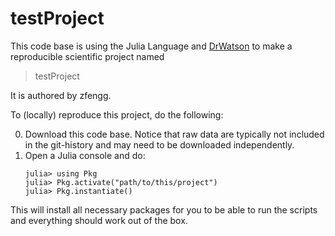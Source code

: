# testProject

This code base is using the Julia Language and [DrWatson](https://juliadynamics.github.io/DrWatson.jl/stable/)
to make a reproducible scientific project named
> testProject

It is authored by zfengg.

To (locally) reproduce this project, do the following:

0. Download this code base. Notice that raw data are typically not included in the
   git-history and may need to be downloaded independently.
1. Open a Julia console and do:
   ```
   julia> using Pkg
   julia> Pkg.activate("path/to/this/project")
   julia> Pkg.instantiate()
   ```

This will install all necessary packages for you to be able to run the scripts and
everything should work out of the box.
